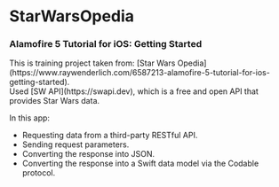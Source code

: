 # StarWarsOpedia
<h3>Alamofire 5 Tutorial for iOS: Getting Started</h3>
This is training project taken from: [Star Wars Opedia](https://www.raywenderlich.com/6587213-alamofire-5-tutorial-for-ios-getting-started).<br>
Used [SW API](https://swapi.dev), which is a free and open API that provides Star Wars data.

In this app:
* Requesting data from a third-party RESTful API.
* Sending request parameters.
* Converting the response into JSON.
* Converting the response into a Swift data model via the Codable protocol.
